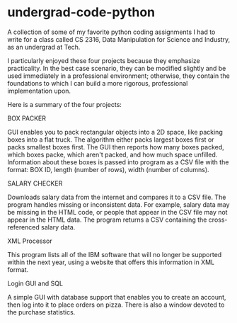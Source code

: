 # undergrad-code-python
A collection of some of my favorite python coding assignments I had to write for a class called CS 2316, Data Manipulation for Science and Industry, as an undergrad at Tech.

I particularly enjoyed these four projects because they emphasize practicality. In the best case scenario, they can be modified slightly and be used immediately in a professional environment; otherwise, they contain the foundations to which I can build a more rigorous, professional implementation upon.

Here is a summary of the four projects:

BOX PACKER

GUI enables you to pack rectangular objects into a 2D space, like packing boxes into a flat truck. The algorithm either packs largest boxes first or packs smallest boxes first. The GUI then reports how many boxes packed, which boxes packe, which aren't packed, and how much space unfilled. Information about these boxes is passed into program as a CSV file with the format: BOX ID, length (number of rows), width (number of columns).

SALARY CHECKER

Downloads salary data from the internet and compares it to a CSV file. The program handles missing or inconsistent data. For example, salary data may be missing in the HTML code, or people that appear in the CSV file may not appear in the HTML data. The program returns a CSV containing the cross-referenced salary data.

XML Processor

This program lists all of the IBM software that will no longer be supported within the next year, using a website that offers this information in XML format.

Login GUI and SQL

A simple GUI with database support that enables you to create an account, then log into it to place orders on pizza. There is also a window devoted to the purchase statistics.
